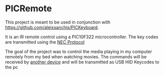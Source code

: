 # PICRemote
This project is meant to be used in conjunction with https://github.com/aleixsanchis/PICKeyboard.

It is an IR remote control using a PIC10F322 microcontroller. The key codes are transmitted using the [NEC Protocol](https://techdocs.altium.com/display/FPGA/NEC+Infrared+Transmission+Protocol)

The goal of the project was to control the media playing in my computer remotely from my bed when watching movies.
The commands will be received by [another device](https://github.com/aleixsanchis/PICKeyboard) and will be transmitted as USB HID Keycodes to the pc
